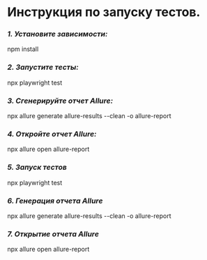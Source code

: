 # Инструкция по запуску тестов.

### _1. Установите зависимости:_

npm install

### _2. Запустите тесты:_

npx playwright test

### _3. Сгенерируйте отчет Allure:_

npx allure generate allure-results --clean -o allure-report

### _4. Откройте отчет Allure:_

npx allure open allure-report

### _5. Запуск тестов_

npx playwright test

### _6. Генерация отчета Allure_

npx allure generate allure-results --clean -o allure-report

### _7. Открытие отчета Allure_

npx allure open allure-report
